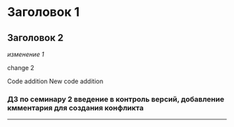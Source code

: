 # Заголовок 1

## Заголовок 2

*изменение 1*

change 2

Code addition
New code addition

### ДЗ по семинару 2 введение в контроль версий, добавление кмментария для создания конфликта
*******